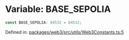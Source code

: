 # Variable: BASE\_SEPOLIA

```ts
const BASE_SEPOLIA: 84532 = 84532;
```

Defined in: [packages/web3/src/utils/Web3Constants.ts:5](https://github.com/towns-protocol/towns/blob/0db1fd0ac7258e8db8cedfb6183e8eade8284fa1/packages/web3/src/utils/Web3Constants.ts#L5)

